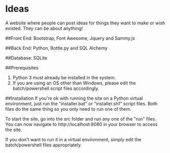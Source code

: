 Ideas
=====

A website where people can post ideas for things they want to make or wish existed. They can be about anything!

##Front End:
Bootstrap, Font Awesome, Jquery and Sammy.js

##Back End:
Python, Bottle.py and SQL Alchemy

##Database:
SQLite

##Prerequisites
1. Python 3 must already be installed in the system.
2. If you are using an OS other than Windows, please edit the
batch/powershell script files accordingly.

##Installation
If you're ok with running the site on a Python virtual environment, just run
the "installer.bat" or "installer.sh1" script files. Both files do the same
thing so you only need to run one of them.

To start the site, go into the src folder and run any one of the "run" files.
You can now navigate to http://localhost:8080 in your browser to access the site.

If you don't want to run it in a virtual environment, simply edit the batch/powershell files
appropriately.
